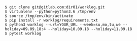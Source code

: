 
    $ git clone git@gitlab.com:dir01/worklog.git
    $ virtualenv --python=python3.6 /tmp/env
    $ source /tmp/env/bin/activate
    $ pip install -r worklog/requirements.txt
    $ python3 worklog --url=YOUR_URL --week=su,mo,tu,we --holiday=09.09.18:4 --holiday=10.09.18 --holiday=11.09.18
    $ pytest worklog
